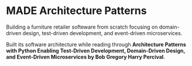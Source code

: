 # MADE Architecture Patterns

Building a furniture retailer softeware from scratch focusing on domain-driven design, test-driven development, and event-driven microservices. 

Built its software architecture while reading through **Architecture Patterns with Python Enabling Test-Driven Development, Domain-Driven Design, and Event-Driven Microservices by Bob Gregory Harry Percival**.
